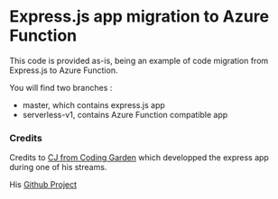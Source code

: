 # Express.js app migration to Azure Function

This code is provided as-is, being an example of code migration from Express.js to Azure Function.

You will find two branches : 
+ master, which contains express.js app
+ serverless-v1, contains Azure Function compatible app

### Credits

Credits to [CJ from Coding Garden](https://twitter.com/coding_garden) which developped the express app during one of his streams.

His [Github Project](https://github.com/CodingGarden/miniature-umbrella)